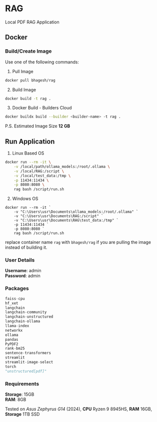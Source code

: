 # RAG
Local PDF RAG Application

## Docker

### Build/Create Image

Use one of the following commands:


1. Pull Image

```bash
docker pull bhagesh/rag
```

2. Build Image

```bash
docker build -t rag .
```

3. Docker Build - Builders Cloud

```bash
docker buildx build --builder <builder-name> -t rag .
```

P.S. Estimated Image Size **12 GB**

## Run Application

1. Linux Based OS

```bash
docker run --rm -it \
    -v /local/path/ollama_models:/root/.ollama \
    -v /local/RAG:/script \
    -v /local/test_data:/tmp \
    -p 11434:11434 \
    -p 8080:8080 \
    rag bash /script/run.sh
```

2. Windows OS

```shell
docker run --rm -it `
    -v "C:\Users\usr\Documents\ollama_models:/root/.ollama" `
    -v "C:\Users\usr\Documents\RAG:/script" `
    -v "C:\Users\usr\Documents\RAG\test_data:/tmp" `
    -p 11434:11434 `
    -p 8080:8080 `
    rag bash /script/run.sh
```

replace container name `rag` with `bhagesh/rag` if you are pulling the image instead of building it.

### User Details


**Username**: admin<br>
**Password**: admin 

### Packages
```python
faiss-cpu 
hf_xet 
langchain 
langchain-community 
langchain-unstructured 
langchain-ollama 
llama-index 
networkx 
ollama 
pandas 
PyPDF2 
rank-bm25 
sentence-transformers 
streamlit 
streamlit-image-select 
torch
"unstructured[pdf]" 
```

### Requirements
**Storage**: 15GB<br>
**RAM**: 8GB


Tested on *Asus Zephyrus G14* (2024), **CPU** Ryzen 9 8945HS, **RAM** 16GB, **Storage** 1TB SSD
